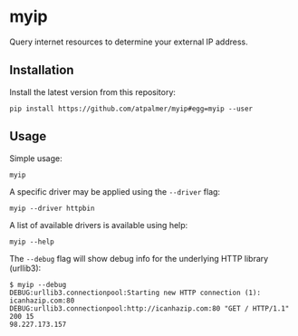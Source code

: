 # myip

Query internet resources to determine your external IP address.

## Installation

Install the latest version from this repository:

    pip install https://github.com/atpalmer/myip#egg=myip --user

## Usage

Simple usage:

    myip

A specific driver may be applied using the `--driver` flag:

    myip --driver httpbin

A list of available drivers is available using help:

    myip --help

The `--debug` flag will show debug info for the underlying HTTP library (urllib3):

    $ myip --debug
    DEBUG:urllib3.connectionpool:Starting new HTTP connection (1): icanhazip.com:80
    DEBUG:urllib3.connectionpool:http://icanhazip.com:80 "GET / HTTP/1.1" 200 15
    98.227.173.157
